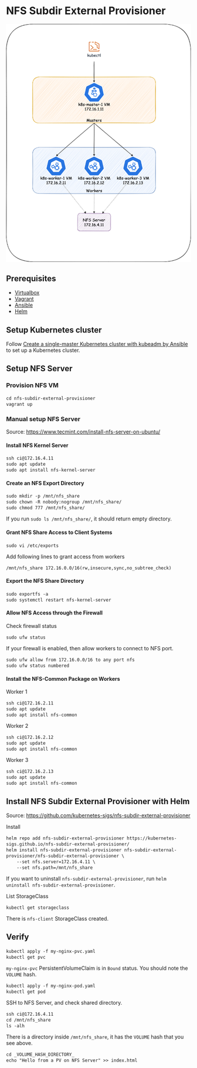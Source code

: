 # NFS Subdir External Provisioner

![Setup.png](Setup.png?raw=true "Setup.png")

## Prerequisites
* [Virtualbox](https://www.virtualbox.org/)
* [Vagrant](https://www.vagrantup.com/)
* [Ansible](https://www.ansible.com/)
* [Helm](https://helm.sh/)

## Setup Kubernetes cluster
Follow [Create a single-master Kubernetes cluster with kubeadm by Ansible](../create-single-master-cluster) to set up a Kubernetes cluster.

## Setup NFS Server
### Provision NFS VM
```
cd nfs-subdir-external-provisioner
vagrant up
```

### Manual setup NFS Server
Source: https://www.tecmint.com/install-nfs-server-on-ubuntu/

#### Install NFS Kernel Server
```
ssh ci@172.16.4.11
sudo apt update
sudo apt install nfs-kernel-server
```

#### Create an NFS Export Directory
```
sudo mkdir -p /mnt/nfs_share
sudo chown -R nobody:nogroup /mnt/nfs_share/
sudo chmod 777 /mnt/nfs_share/
```

If you run `sudo ls /mnt/nfs_share/`, it should return empty directory.

#### Grant NFS Share Access to Client Systems
```shell
sudo vi /etc/exports
```

Add following lines to grant access from workers
```text
/mnt/nfs_share 172.16.0.0/16(rw,insecure,sync,no_subtree_check)
```

#### Export the NFS Share Directory
```shell
sudo exportfs -a
sudo systemctl restart nfs-kernel-server
```

#### Allow NFS Access through the Firewall
Check firewall status
```shell
sudo ufw status
```

If your firewall is enabled, then allow workers to connect to NFS port.
```shell
sudo ufw allow from 172.16.0.0/16 to any port nfs
sudo ufw status numbered
```

#### Install the NFS-Common Package on Workers
Worker 1
```
ssh ci@172.16.2.11
sudo apt update
sudo apt install nfs-common
```

Worker 2
```
ssh ci@172.16.2.12
sudo apt update
sudo apt install nfs-common
```

Worker 3
```
ssh ci@172.16.2.13
sudo apt update
sudo apt install nfs-common
```

## Install NFS Subdir External Provisioner with Helm
Source: https://github.com/kubernetes-sigs/nfs-subdir-external-provisioner

Install
```shell
helm repo add nfs-subdir-external-provisioner https://kubernetes-sigs.github.io/nfs-subdir-external-provisioner/
helm install nfs-subdir-external-provisioner nfs-subdir-external-provisioner/nfs-subdir-external-provisioner \
    --set nfs.server=172.16.4.11 \
    --set nfs.path=/mnt/nfs_share
```

If you want to uninstall `nfs-subdir-external-provisioner`, run `helm uninstall nfs-subdir-external-provisioner`.

List StorageClass
```shell
kubectl get storageclass
```
There is `nfs-client` StorageClass created.

## Verify
```shell
kubectl apply -f my-nginx-pvc.yaml
kubectl get pvc
```

`my-nginx-pvc` PersistentVolumeClaim is in `Bound` status. You should note the `VOLUME` hash.

```shell
kubectl apply -f my-nginx-pod.yaml
kubectl get pod
```

SSH to NFS Server, and check shared directory.
```shell
ssh ci@172.16.4.11
cd /mnt/nfs_share
ls -alh
```

There is a directory inside `/mnt/nfs_share`, it has the `VOLUME` hash that you see above.

```shell
cd _VOLUME_HASH_DIRECTORY_
echo "Hello from a PV on NFS Server" >> index.html
```
